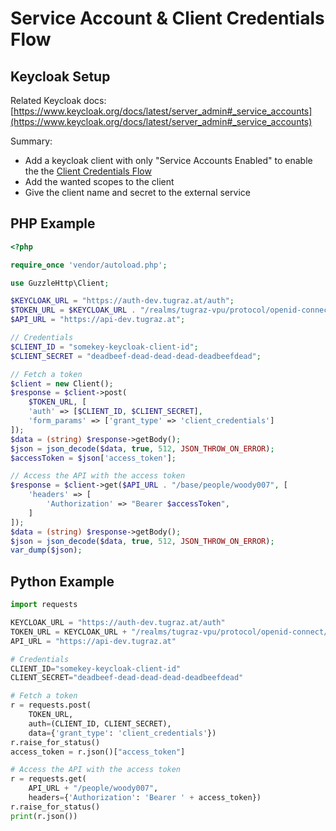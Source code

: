 # Service Account & Client Credentials Flow

## Keycloak Setup

Related Keycloak docs: [https://www.keycloak.org/docs/latest/server_admin#_service_accounts](https://www.keycloak.org/docs/latest/server_admin#_service_accounts)

Summary:

* Add a keycloak client with only "Service Accounts Enabled" to enable the
  the [Client Credentials Flow](https://auth0.com/docs/api-auth/tutorials/client-credentials)
* Add the wanted scopes to the client
* Give the client name and secret to the external service

## PHP Example

```php
<?php

require_once 'vendor/autoload.php';

use GuzzleHttp\Client;

$KEYCLOAK_URL = "https://auth-dev.tugraz.at/auth";
$TOKEN_URL = $KEYCLOAK_URL . "/realms/tugraz-vpu/protocol/openid-connect/token";
$API_URL = "https://api-dev.tugraz.at";

// Credentials
$CLIENT_ID = "somekey-keycloak-client-id";
$CLIENT_SECRET = "deadbeef-dead-dead-dead-deadbeefdead";

// Fetch a token
$client = new Client();
$response = $client->post(
    $TOKEN_URL, [
    'auth' => [$CLIENT_ID, $CLIENT_SECRET],
    'form_params' => ['grant_type' => 'client_credentials']
]);
$data = (string) $response->getBody();
$json = json_decode($data, true, 512, JSON_THROW_ON_ERROR);
$accessToken = $json['access_token'];

// Access the API with the access token
$response = $client->get($API_URL . "/base/people/woody007", [
    'headers' => [
        'Authorization' => "Bearer $accessToken",
    ]
]);
$data = (string) $response->getBody();
$json = json_decode($data, true, 512, JSON_THROW_ON_ERROR);
var_dump($json);
```

## Python Example

```python
import requests

KEYCLOAK_URL = "https://auth-dev.tugraz.at/auth"
TOKEN_URL = KEYCLOAK_URL + "/realms/tugraz-vpu/protocol/openid-connect/token"
API_URL = "https://api-dev.tugraz.at"

# Credentials
CLIENT_ID="somekey-keycloak-client-id"
CLIENT_SECRET="deadbeef-dead-dead-dead-deadbeefdead"

# Fetch a token
r = requests.post(
    TOKEN_URL,
    auth=(CLIENT_ID, CLIENT_SECRET),
    data={'grant_type': 'client_credentials'})
r.raise_for_status()
access_token = r.json()["access_token"]

# Access the API with the access token
r = requests.get(
    API_URL + "/people/woody007",
    headers={'Authorization': 'Bearer ' + access_token})
r.raise_for_status()
print(r.json())
```
